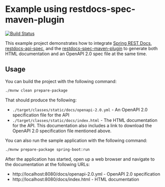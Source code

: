 # Example using restdocs-spec-maven-plugin

[![Build Status](https://travis-ci.com/BerkleyTechnologyServices/restdocs-spec-example.svg?branch=master)](https://travis-ci.com/BerkleyTechnologyServices/restdocs-spec-example)

This example project demonstrates how to integrate [Spring REST Docs], [restdocs-api-spec], and the 
[restdocs-spec-maven-plugin] to generate both HTML documentation and an OpenAPI 2.0 spec file at the 
same time.

## Usage

You can build the project with the following command:

```sh
./mvnw clean prepare-package
```

That should produce the following:

* `./target/classes/static/docs/openapi-2.0.yml` - An OpenAPI 2.0 specification file for the API
* `./target/classes/static/docs/index.html` - The HTML documentation for the API.  This documentation 
  also includes a link to download the OpenAPI 2.0 specification file mentioned above.
  
You can also run the sample application with the following command:

```sh
./mvnw prepare-package spring-boot:run
```

After the application has started, open up a web browser and navigate to the documentation at the 
following URLs:

* http://localhost:8080/docs/openapi-2.0.yml - OpenAPI 2.0 specification
* http://localhost:8080/docs/index.html - HTML documentation 

[Spring REST Docs]: https://spring.io/projects/spring-restdocs
[restdocs-api-spec]: https://github.com/ePages-de/restdocs-api-spec
[restdocs-spec-maven-plugin]: https://github.com/BerkleyTechnologyServices/restdocs-spec
